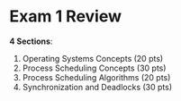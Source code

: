 # Exam 1 Review

**4 Sections**:
1. Operating Systems Concepts (20 pts)
1. Process Scheduling Concepts (30 pts)
1. Process Scheduling Algorithms (20 pts)
1. Synchronization and Deadlocks (30 pts)
